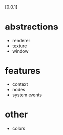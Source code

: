 [0.0.1]

# abstractions

+ renderer
+ texture
+ window

# features 

+ context
+ nodes
+ system events 

# other

+ colors 